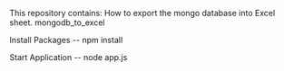 This repository contains: How to export the mongo database into Excel sheet.
mongodb_to_excel

Install Packages
-- npm install

Start Application
-- node app.js

